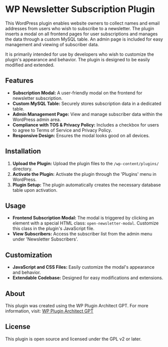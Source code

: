 WP Newsletter Subscription Plugin
=================================

This WordPress plugin enables website owners to collect names and email addresses from users who wish to subscribe to a newsletter. The plugin inserts a modal on all frontend pages for user subscriptions and manages the data through a custom MySQL table. An admin page is included for easy management and viewing of subscriber data.

It is primarily intended for use by developers who wish to customize the plugin's appearance and behavior. The plugin is designed to be easily modified and extended.

Features
--------

-   **Subscription Modal:** A user-friendly modal on the frontend for newsletter subscription.
-   **Custom MySQL Table:** Securely stores subscription data in a dedicated table.
-   **Admin Management Page:** View and manage subscriber data within the WordPress admin area.
-   **Compliance with TOS & Privacy Policy:** Includes a checkbox for users to agree to Terms of Service and Privacy Policy.
-   **Responsive Design:** Ensures the modal looks good on all devices.

Installation
------------

1.  **Upload the Plugin:** Upload the plugin files to the `/wp-content/plugins/` directory.
2.  **Activate the Plugin:** Activate the plugin through the 'Plugins' menu in WordPress.
3.  **Plugin Setup:** The plugin automatically creates the necessary database table upon activation.

Usage
-----

-   **Frontend Subscription Modal:** The modal is triggered by clicking an element with a special HTML class: `open-newsletter-modal`. Customize this class in the plugin's JavaScript file.
-   **View Subscribers:** Access the subscriber list from the admin menu under 'Newsletter Subscribers'.

Customization
-------------

-   **JavaScript and CSS Files:** Easily customize the modal's appearance and behavior.
-   **Extendable Codebase:** Designed for easy modifications and extensions.

About
-----

This plugin was created using the WP Plugin Architect GPT. For more information, visit: [WP Plugin Architect GPT](https://chat.openai.com/g/g-6cqBCrKTn-wp-plugin-architect)

License
-------

This plugin is open source and licensed under the GPL v2 or later.
